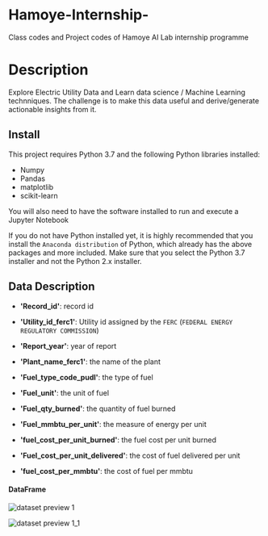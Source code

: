 # Hamoye-Internship-
Class codes and Project codes of Hamoye AI Lab internship programme 

# Description
Explore Electric Utility Data and Learn data science / Machine Learning technniques. The challenge is to make this data useful and derive/generate  actionable insights from it.

## Install
This project requires Python 3.7 and the following Python libraries installed:

* Numpy
* Pandas
* matplotlib
* scikit-learn

You will also need to have the software installed to run and execute a Jupyter Notebook

If you do not have Python installed yet, it is highly recommended that you install the `Anaconda distribution` of Python, which already has the above packages and more included. Make sure that you select the Python 3.7 installer and not the Python 2.x installer.


## Data Description

* **'Record_id'**: record id

* **'Utility_id_ferc1'**: Utility id assigned by the `FERC` (`FEDERAL ENERGY REGULATORY COMMISSION`)

* **'Report_year'**: year of report

* **'Plant_name_ferc1'**: the name of the plant

* **'Fuel_type_code_pudl'**: the type of fuel

* **'Fuel_unit'**: the unit of fuel

* **'Fuel_qty_burned'**: the quantity of fuel burned

* **'Fuel_mmbtu_per_unit'**: the measure of energy per unit

* **'fuel_cost_per_unit_burned'**: the fuel cost per unit burned

* **'Fuel_cost_per_unit_delivered'**: the cost of fuel delivered per unit

* **'fuel_cost_per_mmbtu'**: the cost of fuel per mmbtu

#### DataFrame 

![dataset preview 1](https://user-images.githubusercontent.com/25388109/87964706-82764580-cab2-11ea-8e38-18c9bbf22736.png)

![dataset preview 1_1](https://user-images.githubusercontent.com/25388109/87964824-adf93000-cab2-11ea-87d7-d52bd4e165d9.png)
